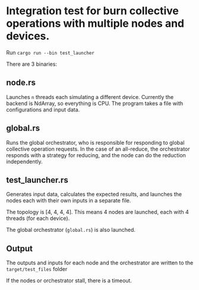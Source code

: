 # Integration test for burn collective operations with multiple nodes and devices.

Run `cargo run --bin test_launcher`

There are 3 binaries:

## node.rs

Launches `n` threads each simulating a different device. Currently the backend is NdArray,
so everything is CPU. The program takes a file with configurations and input data.

## global.rs

Runs the global orchestrator, who is responsible for responding to global collective operation
requests. In the case of an all-reduce, the orchestrator responds with a strategy for reducing,
and the node can do the reduction independently.

## test_launcher.rs

Generates input data, calculates the expected results, and launches the nodes each with their
own inputs in a separate file.

The topology is [4, 4, 4, 4]. This means 4 nodes are launched,
each with 4 threads (for each device).

The global orchestrator (`global.rs`) is also launched.

## Output

The outputs and inputs for each node and the orchestrator are written to the `target/test_files` folder

If the nodes or orchestrator stall, there is a timeout.
